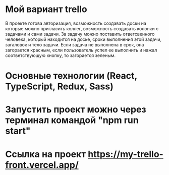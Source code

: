 # Мой вариант trello
В проекте готова авторизация, возможность создавать доски на которые можно пригласить коллег, возможность создавать колонки с задачами и сами задачи.
За задачу можно поставить ответсвенного человека, который находится на доске, сроки выполнения этой задачи, загаловок и тело задачи.
Если задача не выполнена в срок, она загорается красным, если пользователь успел ее выполнить и нажал соответствующую кнопку, то загорается зеленым.
# Основные технологии (React, TypeScript, Redux, Sass)
# Запустить проект можно через терминал командой "npm run start"
# Ссылка на проект https://my-trello-front.vercel.app/


